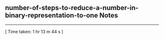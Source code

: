 <h2>number-of-steps-to-reduce-a-number-in-binary-representation-to-one Notes</h2><hr>[ Time taken: 1 hr 13 m 44 s ]